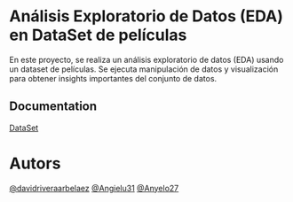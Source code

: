 
# Análisis Exploratorio de Datos (EDA) en DataSet de películas

En este proyecto, se realiza un análisis exploratorio de datos (EDA) usando un dataset de películas. Se ejecuta manipulación de datos y visualización para obtener insights importantes del conjunto de datos.


## Documentation

[DataSet](https://www.kaggle.com/datasets/karrrimba/movie-metadatacsv)


# Autors

[@davidriveraarbelaez](https://github.com/davidriveraarbelaez)
[@Angielu31](https://github.com/Angielu31)
[@Anyelo27](https://github.com/Anyelo27)

